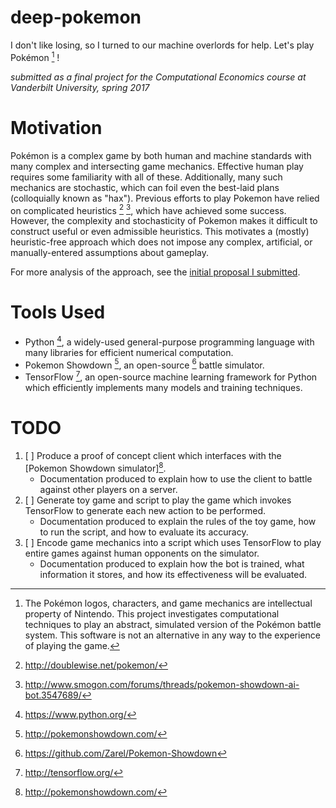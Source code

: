 deep-pokemon
============

I don't like losing, so I turned to our machine overlords for help. Let's play Pokémon [^1] !

*submitted as a final project for the Computational Economics course at Vanderbilt University, spring 2017*

# Motivation

Pokémon is a complex game by both human and machine standards with many complex and intersecting game mechanics. Effective human play requires some familiarity with all of these. Additionally, many such mechanics are stochastic, which can foil even the best-laid plans (colloquially known as "hax"). Previous efforts to play Pokemon have relied on complicated heuristics [^3] [^4], which have achieved some success. However, the complexity and stochasticity of Pokemon makes it difficult to construct useful or even admissible heuristics. This motivates a (mostly) heuristic-free approach which does not impose any complex, artificial, or manually-entered assumptions about gameplay.

For more analysis of the approach, see the [initial proposal I submitted](proposal-pkmn.pdf).

# Tools Used

- Python [^8], a widely-used general-purpose programming language with many libraries for efficient numerical computation.
- Pokemon Showdown [^5], an open-source [^6] battle simulator.
- TensorFlow [^7], an open-source machine learning framework for Python which efficiently implements many models and training techniques.

# TODO

1. [ ] Produce a proof of concept client which interfaces with the [Pokemon Showdown simulator][^5].
    - Documentation produced to explain how to use the client to battle against other players on a server.
2. [ ] Generate toy game and script to play the game which invokes TensorFlow to generate each new action to be performed.
    - Documentation produced to explain the rules of the toy game, how to run the script, and how to evaluate its accuracy.
3. [ ] Encode game mechanics into a script which uses TensorFlow to play entire games against human opponents on the simulator.
    - Documentation produced to explain how the bot is trained, what information it stores, and how its effectiveness will be evaluated.

[^1]: The Pokémon logos, characters, and game mechanics are intellectual property of Nintendo. This project investigates computational techniques to play an abstract, simulated version of the Pokémon battle system. This software is not an alternative in any way to the experience of playing the game.

[^2]: https://en.wikipedia.org/wiki/Gameplay_of_Pok%C3%A9mon#Pok.C3.A9mon_Battles

[^3]: http://doublewise.net/pokemon/

[^4]: http://www.smogon.com/forums/threads/pokemon-showdown-ai-bot.3547689/

[^5]: http://pokemonshowdown.com/

[^6]: https://github.com/Zarel/Pokemon-Showdown

[^7]: http://tensorflow.org/

[^8]: https://www.python.org/
